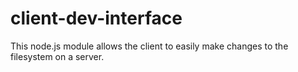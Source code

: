 # client-dev-interface
This node.js module allows the client to easily make changes to the filesystem on a server.
